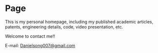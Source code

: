 # Page
This is my personal homepage, including my published academic articles, patents, engineering details, code, video presentation, etc.

Welcome to contact me!!

E-mail: Danielsong007@gmail.com
